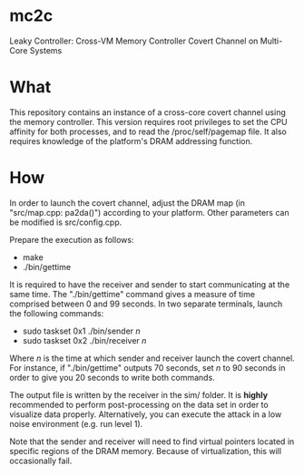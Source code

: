 # mc2c
Leaky Controller: Cross-VM Memory Controller Covert Channel on Multi-Core Systems

# What
This repository contains an instance of a cross-core covert channel using the memory controller. This version requires root privileges to set the CPU affinity for both processes, and to read the /proc/self/pagemap file. It also requires knowledge of the platform's DRAM addressing function.

# How
In order to launch the covert channel, adjust the DRAM map (in "src/map.cpp: pa2da()") according to your platform. Other parameters can be modified is src/config.cpp.

Prepare the execution as follows:
- make
- ./bin/gettime

It is required to have the receiver and sender to start communicating at the same time. The "./bin/gettime" command gives a measure of time comprised between 0 and 99 seconds. In two separate terminals, launch the following commands:
- sudo taskset 0x1 ./bin/sender *n*
- sudo taskset 0x2 ./bin/receiver *n*

Where *n* is the time at which sender and receiver launch the covert channel. For instance, if "./bin/gettime" outputs 70 seconds, set *n* to 90 seconds in order to give you 20 seconds to write both commands.

The output file is written by the receiver in the sim/ folder. It is **highly** recommended to perform post-processing on the data set in order to visualize data properly. Alternatively, you can execute the attack in a low noise environment (e.g. run level 1).

Note that the sender and receiver will need to find virtual pointers located in specific regions of the DRAM memory. Because of virtualization, this will occasionally fail.
